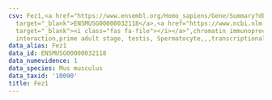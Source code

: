 ```yaml
---
csv: Fez1,<a href="https://www.ensembl.org/Homo_sapiens/Gene/Summary?db=core;g=ENSMUSG00000032118"
  target="_blank">ENSMUSG00000032118</a>,<a href="https://www.ncbi.nlm.nih.gov/pubmed/25450459"
  target="_blank"><i class="fas fa-file"></i></a>",chromatin immunoprecipitation assay,direct
  interaction,prime adult stage, testis, Spermatocyte,,,transcriptional regulation,
data_alias: Fez1
data_id: ENSMUSG00000032118
data_numevidence: 1
data_species: Mus musculus
data_taxid: '10090'
title: Fez1
---
```


